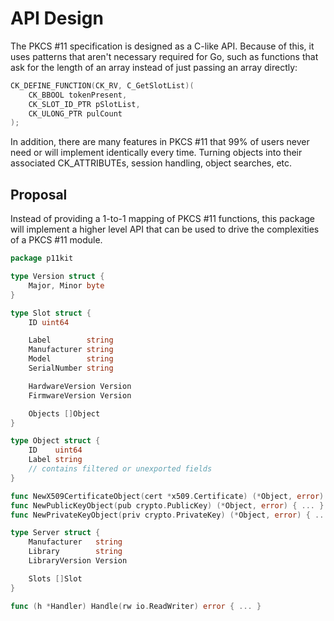 # API Design

The PKCS #11 specification is designed as a C-like API. Because of this, it
uses patterns that aren't necessary required for Go, such as functions that ask
for the length of an array instead of just passing an array directly:

```c
CK_DEFINE_FUNCTION(CK_RV, C_GetSlotList)(
	CK_BBOOL tokenPresent,
	CK_SLOT_ID_PTR pSlotList,
	CK_ULONG_PTR pulCount
);
```

In addition, there are many features in PKCS #11 that 99% of users never need
or will implement identically every time. Turning objects into their associated
CK_ATTRIBUTEs, session handling, object searches, etc.

## Proposal

Instead of providing a 1-to-1 mapping of PKCS #11 functions, this package will
implement a higher level API that can be used to drive the complexities of a
PKCS #11 module.

```go
package p11kit

type Version struct {
	Major, Minor byte
}

type Slot struct {
	ID uint64

	Label        string
	Manufacturer string
	Model        string
	SerialNumber string

	HardwareVersion Version
	FirmwareVersion Version

	Objects []Object
}

type Object struct {
	ID    uint64
	Label string
	// contains filtered or unexported fields
}

func NewX509CertificateObject(cert *x509.Certificate) (*Object, error) { ... }
func NewPublicKeyObject(pub crypto.PublicKey) (*Object, error) { ... }
func NewPrivateKeyObject(priv crypto.PrivateKey) (*Object, error) { ... }

type Server struct {
	Manufacturer   string
	Library        string
	LibraryVersion Version

	Slots []Slot
}

func (h *Handler) Handle(rw io.ReadWriter) error { ... } 
```
